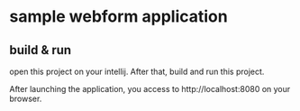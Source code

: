 # sample webform application

## build & run

open this project on your intellij. After that, build and run this project.

After launching the application, you access to http://localhost:8080 on your browser.
